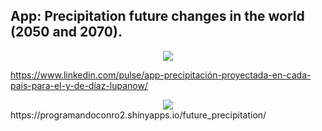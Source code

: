 ## App: Precipitation future changes in the world (2050 and 2070).

<div style="text-align:center"><img src="https://programandoconro.files.wordpress.com/2019/07/cropped-net-2.png?w=300" /></div>

https://www.linkedin.com/pulse/app-precipitación-proyectada-en-cada-país-para-el-y-de-díaz-lupanow/

<div style="text-align:center"><img src="https://github.com/progamandoconro/mapas/blob/master/Screenshot%20from%202019-10-02%2019-19-05.png?raw=true"></div>
https://programandoconro2.shinyapps.io/future_precipitation/
